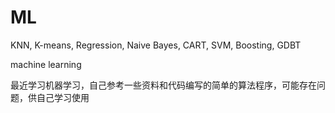 # ML
KNN, K-means, Regression, Naive Bayes, CART, SVM, Boosting, GDBT

machine learning

最近学习机器学习，自己参考一些资料和代码编写的简单的算法程序，可能存在问题，供自己学习使用
